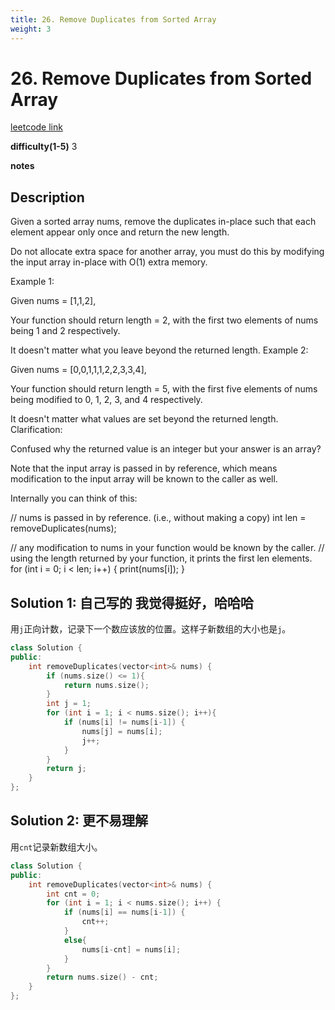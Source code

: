 ```yaml
---
title: 26. Remove Duplicates from Sorted Array
weight: 3
---
```

# 26. Remove Duplicates from Sorted Array
[leetcode link](https://leetcode.com/problems/remove-duplicates-from-sorted-array/)

**difficulty(1-5)** 
3

**notes**   

## Description
Given a sorted array nums, remove the duplicates in-place such that each element appear only once and return the new length.

Do not allocate extra space for another array, you must do this by modifying the input array in-place with O(1) extra memory.

Example 1:

Given nums = [1,1,2],

Your function should return length = 2, with the first two elements of nums being 1 and 2 respectively.

It doesn't matter what you leave beyond the returned length.
Example 2:

Given nums = [0,0,1,1,1,2,2,3,3,4],

Your function should return length = 5, with the first five elements of nums being modified to 0, 1, 2, 3, and 4 respectively.

It doesn't matter what values are set beyond the returned length.
Clarification:

Confused why the returned value is an integer but your answer is an array?

Note that the input array is passed in by reference, which means modification to the input array will be known to the caller as well.

Internally you can think of this:

// nums is passed in by reference. (i.e., without making a copy)
int len = removeDuplicates(nums);

// any modification to nums in your function would be known by the caller.
// using the length returned by your function, it prints the first len elements.
for (int i = 0; i < len; i++) {
    print(nums[i]);
}

## Solution 1: 自己写的 我觉得挺好，哈哈哈
用`j`正向计数，记录下一个数应该放的位置。这样子新数组的大小也是`j`。

```c++
class Solution {
public:
    int removeDuplicates(vector<int>& nums) {
        if (nums.size() <= 1){
            return nums.size();
        }
        int j = 1;
        for (int i = 1; i < nums.size(); i++){
            if (nums[i] != nums[i-1]) {
                nums[j] = nums[i];
                j++;
            }
        }
        return j;
    }
};
```

## Solution 2: 更不易理解
用`cnt`记录新数组大小。

```c++
class Solution {
public:
    int removeDuplicates(vector<int>& nums) {
        int cnt = 0;
        for (int i = 1; i < nums.size(); i++) {
            if (nums[i] == nums[i-1]) {
                cnt++;
            }
            else{
                nums[i-cnt] = nums[i];
            }
        }
        return nums.size() - cnt;
    }
};
```


